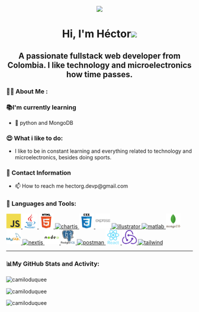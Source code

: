 <p align="center">
  <img
    style="width: 8rem; height: auto"
    src="https://cdn.dribbble.com/users/1787323/screenshots/10091971/media/d43c019bfeff34be8816481e843ea8c1.png"
  />
</p>
<h1 align="center">
  Hi, I'm Héctor<img
    width="30px"
    src="https://raw.githubusercontent.com/iampavangandhi/iampavangandhi/master/gifs/Hi.gif"
  />
</h1>
<h2 font-size="40" align="center">
  A passionate fullstack web developer from Colombia. I like technology and
  microelectronics how time passes.
</h2>

<div>
  <h3 style="font-weight: bold">👨‍💻 About Me :</h3>
  <div>
    <h3>📚I'm currently learning</h3>
    <ul>
      <li>🌱 python and MongoDB</li>
    </ul>
  </div>
  <div>
    <h3>😍 What i like to do:</h3>
    <ul>
      <li>
        I like to be in constant learning and everything related to technology
        and microelectronics, besides doing sports.
      </li>
    </ul>
  </div>
  <div>
    <h3>📲 Contact Information</h3>
    <ul>
      <li>📫 How to reach me hectorg.devp@gmail.com</li>
    </ul>
  </div>
</div>
<h3 align="left">🔨 Languages and Tools:</h3>
<p align="left">
  <a
    href="https://developer.mozilla.org/en-US/docs/Web/JavaScript"
    target="_blank"
    rel="noreferrer"
  >
    <img
      src="https://raw.githubusercontent.com/devicons/devicon/master/icons/javascript/javascript-original.svg"
      alt="javascript"
      width="40"
      height="40"
    />
  </a>
  <a href="https://www.java.com" target="_blank" rel="noreferrer">
    <img
      src="https://raw.githubusercontent.com/devicons/devicon/master/icons/java/java-original.svg"
      alt="java"
      width="40"
      height="40"
    />
  </a>
  <a href="https://www.w3.org/html/" target="_blank" rel="noreferrer">
    <img
      src="https://raw.githubusercontent.com/devicons/devicon/master/icons/html5/html5-original-wordmark.svg"
      alt="html5"
      width="40"
      height="40"
    />
  </a>
  <a href="https://www.chartjs.org" target="_blank" rel="noreferrer">
    <img
      src="https://www.chartjs.org/media/logo-title.svg"
      alt="chartjs"
      width="40"
      height="40"
    />
  </a>
  <a href="https://www.w3schools.com/css/" target="_blank" rel="noreferrer">
    <img
      src="https://raw.githubusercontent.com/devicons/devicon/master/icons/css3/css3-original-wordmark.svg"
      alt="css3"
      width="40"
      height="40"
    />
  </a>
  <a href="https://expressjs.com" target="_blank" rel="noreferrer">
    <img
      src="https://raw.githubusercontent.com/devicons/devicon/master/icons/express/express-original-wordmark.svg"
      alt="express"
      width="40"
      height="40"
    />
  </a>
  <a
    href="https://www.adobe.com/in/products/illustrator.html"
    target="_blank"
    rel="noreferrer"
  >
    <img
      src="https://www.vectorlogo.zone/logos/adobe_illustrator/adobe_illustrator-icon.svg"
      alt="illustrator"
      width="40"
      height="40"
    />
  </a>
  <a href="https://www.mathworks.com/" target="_blank" rel="noreferrer">
    <img
      src="https://upload.wikimedia.org/wikipedia/commons/2/21/Matlab_Logo.png"
      alt="matlab"
      width="40"
      height="40"
    />
  </a>
  <a href="https://www.mongodb.com/" target="_blank" rel="noreferrer">
    <img
      src="https://raw.githubusercontent.com/devicons/devicon/master/icons/mongodb/mongodb-original-wordmark.svg"
      alt="mongodb"
      width="40"
      height="40"
    />
  </a>
  <a href="https://www.mysql.com/" target="_blank" rel="noreferrer">
    <img
      src="https://raw.githubusercontent.com/devicons/devicon/master/icons/mysql/mysql-original-wordmark.svg"
      alt="mysql"
      width="40"
      height="40"
    />
  </a>
  <a href="https://nextjs.org/" target="_blank" rel="noreferrer">
    <img
      src="https://cdn.worldvectorlogo.com/logos/nextjs-2.svg"
      alt="nextjs"
      width="40"
      height="40"
    />
  </a>
  <a href="https://nodejs.org" target="_blank" rel="noreferrer">
    <img
      src="https://raw.githubusercontent.com/devicons/devicon/master/icons/nodejs/nodejs-original-wordmark.svg"
      alt="nodejs"
      width="40"
      height="40"
    />
  </a>
  <a href="https://www.postgresql.org" target="_blank" rel="noreferrer">
    <img
      src="https://raw.githubusercontent.com/devicons/devicon/master/icons/postgresql/postgresql-original-wordmark.svg"
      alt="postgresql"
      width="40"
      height="40"
    />
  </a>
  <a href="https://postman.com" target="_blank" rel="noreferrer">
    <img
      src="https://www.vectorlogo.zone/logos/getpostman/getpostman-icon.svg"
      alt="postman"
      width="40"
      height="40"
    />
  </a>
  <a href="https://reactjs.org/" target="_blank" rel="noreferrer">
    <img
      src="https://raw.githubusercontent.com/devicons/devicon/master/icons/react/react-original-wordmark.svg"
      alt="react"
      width="40"
      height="40"
    />
  </a>
  <a href="https://redux.js.org" target="_blank" rel="noreferrer">
    <img
      src="https://raw.githubusercontent.com/devicons/devicon/master/icons/redux/redux-original.svg"
      alt="redux"
      width="40"
      height="40"
    />
  </a>
  <a href="https://tailwindcss.com/" target="_blank" rel="noreferrer">
    <img
      src="https://www.vectorlogo.zone/logos/tailwindcss/tailwindcss-icon.svg"
      alt="tailwind"
      width="40"
      height="40"
    />
  </a>
</p>
<hr>
<div >
  <h3 align="left">📊My GitHub Stats and Activity:</h3>
        <p>
    <img
      align="center"
      src="https://github-readme-streak-stats.herokuapp.com/?user=camiloduquee&"
      alt="camiloduquee"
    />
  </p>
  <p>
    <img
      align="center"
      src="https://github-readme-stats.vercel.app/api?username=camiloduquee&show_icons=true&locale=en"
      alt="camiloduquee"
    />
  </p>
</div>
<div>
  <p>
    <img
      align="left"
      src="https://github-readme-stats.vercel.app/api/top-langs?username=camiloduquee&show_icons=true&locale=en&layout=compact"
      alt="camiloduquee"
    />
  </p>
</div>
